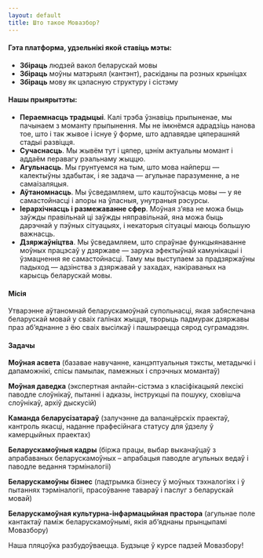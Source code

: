 ```yaml
---
layout: default
title: Што такое Мовазбор?
---
```


#### Гэта платформа, удзельнікі якой ставіць мэты:

*   **Збіраць** людзей вакол беларускай мовы
*   **Збіраць** моўны матэрыял (кантэнт), раскіданы па розных крыніцах
*   **Збіраць** мову як цэласную структуру і сістэму

#### Нашы прыярытэты:

*   **Пераемнасць традыцыі**. Калі трэба ўзнавіць прыпыненае, мы пачынаем з моманту прыпынення. Мы не імкнёмся адрадзіць нанова тое, што і так жывое і існуе ў форме, што адпавядае цяперашняй стадыі развіцця.
*   **Сучаснасць**. Мы жывём тут і цяпер, цэнім актуальны момант і аддаём перавагу рэальнаму жыццю.
*   **Агульнасць**. Мы грунтуемся на тым, што мова найперш — калектыўны здабытак, і яе задача — агульнае паразуменне, а не самаізаляцыя.
*   **Аўтаномнасць**. Мы ўсведамляем, што каштоўнасць мовы — у яе самастойнасці і апоры на ўласныя, унутраныя рэсурсы.
*   **Іерархічнасць і размежаванне сфер**. Моўная з’ява не можа быць заўжды правільнай ці заўжды няправільнай, яна можа быць дарэчнай у пэўных сітуацыях, і некаторыя сітуацыі маюць большую важнасць.
*   **Дзяржаўніцтва**. Мы ўсведамляем, што спраўнае функцыянаванне моўных працэсаў у дзяржаве — зарука эфектыўнай камунікацыі і ўзмацнення яе самастойнасці. Таму мы выступаем за прадзяржаўны падыход — адзінства з дзяржавай у захадах, накіраваных на карысць беларускай мовы.

#### Місія

Утварэнне аўтаномнай беларускамоўнай супольнасці, якая забяспечана беларускай мовай у сваіх галінах жыцця, творыць падмурак дзяржавы праз аб’яднанне з ёю сваіх высілкаў і пашыраецца сярод суграмадзян.

#### Задачы

**Моўная асвета** (базавае навучанне, канцэптуальныя тэксты, метадычкі і дапаможнікі, спісы памылак, памежных і спрэчных момантаў)

**Моўная даведка** (экспертная анлайн-сістэма з класіфікацыяй лексікі паводле слоўнікаў, пытанні і адказы, інструкцыі па пошуку, сховішча слоўнікаў, архіў дыскусій)

**Каманда беларусізатараў** (залучэнне да валанцёрскіх праектаў, кантроль якасці, наданне прафесійнага статусу для ўдзелу ў камерцыйных праектах)

**Беларускамоўныя кадры** (біржа працы, выбар выканаўцаў з апрабаваных беларускамоўных – апрабацыя паводле агульных ведаў і паводле ведання тэрміналогіі)

**Беларускамоўны бізнес** (падтрымка бізнесу ў моўных тэхналогіях і ў пытаннях тэрміналогіі, прасоўванне тавараў і паслуг з беларускай мовай)

**Беларускамоўная культурна-інфармацыйная прастора** (агульнае поле кантактаў паміж беларускамоўнымі, якія аб’яднаны прынцыпамі Мовазбору)

Наша пляцоўка разбудоўваецца. Будзыце ў курсе падзей Мовазбору!